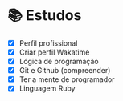 # :books: Estudos

- [x]  Perfil profissional
- [x]  Criar perfil Wakatime
- [x]  Lógica de programação
- [x]  Git e Github (compreender)
- [x]  Ter a mente de programador
- [x]  Linguagem Ruby
